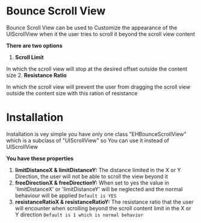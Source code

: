 Bounce Scroll View
================

Bounce Scroll View can be used to Customize the appearance of the UIScrollView when it the user tries to scroll it beyond the scroll view content

**There are two options**

1. **Scroll Limit**

  In which the scroll view will stop at the desired offset outside the content size
2. **Resistance Ratio** 

  In which the scroll view will prevent the user from dragging the scroll view outside the content size with this ration of resistance



# Installation

Installation is vey simple you have only one class "EHBounceScrollView" which is a subclass of "UIScrollView" so You can use it instead of UIScrollView

**You have these properties**

1. **limitDistanceX & limitDistanceY:** The distance limited in the X or Y Direction, the user will not be able to scroll the view beyond it
2. **freeDirectionX & freeDirectionY:** When set to yes the value in 'limitDistanceX' or 'limitDistanceY' will be neglected and the normal behaviour will be applied `Default is YES`
3. **resistanceRatioX & resistanceRatioY:** The resistance ratio that the user will encounter when scrolling beyond the scroll content limit in the X or Y direction `Default is 1 which is normal behavior`
